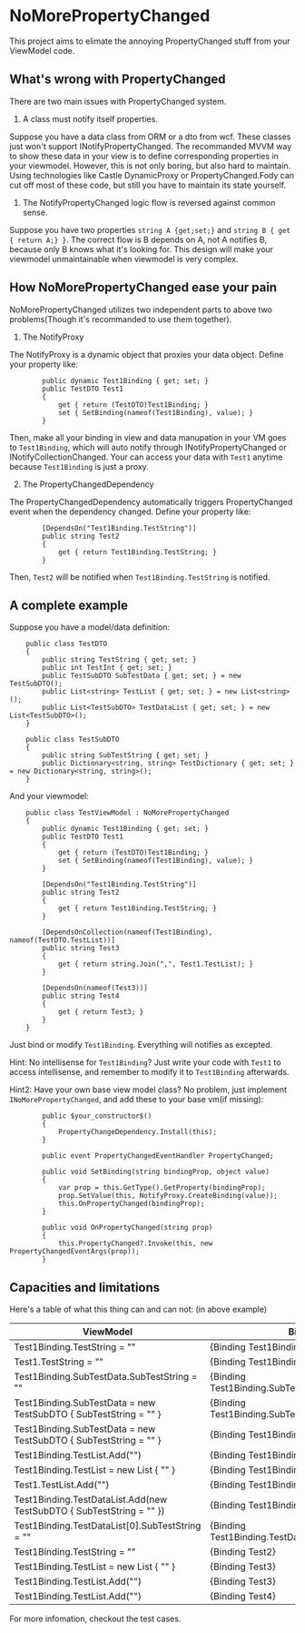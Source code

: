 # NoMorePropertyChanged

This project aims to elimate the annoying PropertyChanged stuff from your ViewModel code.

## What's wrong with PropertyChanged

There are two main issues with PropertyChanged system.

1. A class must notify itself properties.

Suppose you have a data class from ORM or a dto from wcf. These classes just won't support INotifyPropertyChanged. The recommanded MVVM way to show these data in your view is to define corresponding properties in your viewmodel. However, this is not only boring, but also hard to maintain. Using technologies like Castle DynamicProxy or PropertyChanged.Fody can cut off most of these code, but still you have to maintain its state yourself.

1. The NotifyPropertyChanged logic flow is reversed against common sense.

Suppose you have two properties `string A {get;set;}` and `string B { get { return A;} }`. The correct flow is B depends on A, not A notifies B, because only B knows what it's looking for. This design will make your viewmodel unmaintainable when viewmodel is very complex.

## How NoMorePropertyChanged ease your pain

NoMorePropertyChanged utilizes two independent parts to above two problems(Though it's recommanded to use them together).

1. The NotifyProxy

The NotifyProxy is a dynamic object that proxies your data object. Define your property like:
```
        public dynamic Test1Binding { get; set; }
        public TestDTO Test1
        {
            get { return (TestDTO)Test1Binding; }
            set { SetBinding(nameof(Test1Binding), value); }
        }
```
Then, make all your binding in view and data manupation in your VM goes to `Test1Binding`, which will auto notify through INotifyPropertyChanged or INotifyCollectionChanged. Your can access your data with `Test1` anytime because `Test1Binding` is just a proxy.

2. The PropertyChangedDependency

The PropertyChangedDependency automatically triggers PropertyChanged event when the dependency changed. Define your property like:
```
        [DependsOn("Test1Binding.TestString")]
        public string Test2
        {
            get { return Test1Binding.TestString; }
        }
```
Then, `Test2` will be notified when `Test1Binding.TestString` is notified.

## A complete example

Suppose you have a model/data definition:
```
    public class TestDTO
    {
        public string TestString { get; set; }
        public int TestInt { get; set; }
        public TestSubDTO SubTestData { get; set; } = new TestSubDTO();
        public List<string> TestList { get; set; } = new List<string>();
        public List<TestSubDTO> TestDataList { get; set; } = new List<TestSubDTO>();
    }

    public class TestSubDTO
    {
        public string SubTestString { get; set; }
        public Dictionary<string, string> TestDictionary { get; set; } = new Dictionary<string, string>();
    }
```

And your viewmodel:
```
    public class TestViewModel : NoMorePropertyChanged
    {
        public dynamic Test1Binding { get; set; }
        public TestDTO Test1
        {
            get { return (TestDTO)Test1Binding; }
            set { SetBinding(nameof(Test1Binding), value); }
        }

        [DependsOn("Test1Binding.TestString")]
        public string Test2
        {
            get { return Test1Binding.TestString; }
        }

        [DependsOnCollection(nameof(Test1Binding), nameof(TestDTO.TestList))]
        public string Test3
        {
            get { return string.Join(",", Test1.TestList); }
        }

        [DependsOn(nameof(Test3))]
        public string Test4
        {
            get { return Test3; }
        }
    }
```

Just bind or modify `Test1Binding`. Everything will notifies as excepted.

Hint: No intellisense for `Test1Binding`? Just write your code with `Test1` to access intellisense, and remember to modify it to `Test1Binding` afterwards.

Hint2: Have your own base view model class? No problem, just implement `INoMorePropertyChanged`, and add these to your base vm(if missing):
```
        public $your_constructor$()
        {
            PropertyChangeDependency.Install(this);
        }

        public event PropertyChangedEventHandler PropertyChanged;

        public void SetBinding(string bindingProp, object value)
        {
            var prop = this.GetType().GetProperty(bindingProp);
            prop.SetValue(this, NotifyProxy.CreateBinding(value));
            this.OnPropertyChanged(bindingProp);
        }

        public void OnPropertyChanged(string prop)
        {
            this.PropertyChanged?.Invoke(this, new PropertyChangedEventArgs(prop));
        }
```

## Capacities and limitations
Here's a table of what this thing can and can not: (in above example)
 
ViewModel | Binding | Remarks
--------- | ------- | -------
Test1Binding.TestString = "" | {Binding Test1Binding.TestString} | NotifyPropertyChanged
Test1.TestString = "" | {Binding Test1Binding.TestString} | WON'T Notify
Test1Binding.SubTestData.SubTestString = "" | {Binding Test1Binding.SubTestData.SubTestString} | NotifyPropertyChanged
Test1Binding.SubTestData = new TestSubDTO { SubTestString = "" } | {Binding Test1Binding.SubTestData.SubTestString} | NotifyPropertyChanged
Test1Binding.SubTestData = new TestSubDTO { SubTestString = "" } | {Binding Test1Binding.SubTestData} | NotifyPropertyChanged
Test1Binding.TestList.Add("") | {Binding Test1Binding.TestList} | NotifyCollectionChanged
Test1Binding.TestList = new List<string> { "" } | {Binding Test1Binding.TestList} | NotifyPropertyChanged
Test1.TestList.Add("") | {Binding Test1Binding.TestList}  | WON'T Notify
Test1Binding.TestDataList.Add(new TestSubDTO { SubTestString = "" }) | {Binding Test1Binding.TestDataList} | NotifyCollectionChanged
Test1Binding.TestDataList[0].SubTestString = "" | {Binding Test1Binding.TestDataList[0].SubTestString} | NotifyPropertyChanged
Test1Binding.TestString = "" | {Binding Test2} | NotifyPropertyChanged
Test1Binding.TestList = new List<string> { "" } | {Binding Test3} | NotifyPropertyChanged
Test1Binding.TestList.Add("") | {Binding Test3} | NotifyPropertyChanged
Test1Binding.TestList.Add("") | {Binding Test4} | NotifyPropertyChanged

For more infomation, checkout the test cases.
